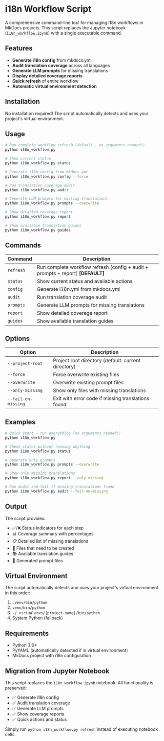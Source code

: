 # i18n Workflow Script

A comprehensive command-line tool for managing i18n workflows in MkDocs projects. This script replaces the Jupyter notebook (`i18n_workflow.ipynb`) with a single executable command.

## Features

- **Generate i18n config** from mkdocs.yml
- **Audit translation coverage** across all languages
- **Generate LLM prompts** for missing translations
- **Display detailed coverage reports**
- **Quick refresh** of entire workflow
- **Automatic virtual environment detection**

## Installation

No installation required! The script automatically detects and uses your project's virtual environment.

## Usage

```bash
# Run complete workflow refresh (default - no arguments needed!)
python i18n_workflow.py

# Show current status
python i18n_workflow.py status

# Generate i18n config from mkdocs.yml
python i18n_workflow.py config --force

# Run translation coverage audit
python i18n_workflow.py audit

# Generate LLM prompts for missing translations
python i18n_workflow.py prompts --overwrite

# Show detailed coverage report
python i18n_workflow.py report

# Show available translation guides
python i18n_workflow.py guides
```

## Commands

| Command | Description |
|---------|-------------|
| `refresh` | Run complete workflow refresh (config + audit + prompts + report) **[DEFAULT]** |
| `status` | Show current status and available actions |
| `config` | Generate i18n.yml from mkdocs.yml |
| `audit` | Run translation coverage audit |
| `prompts` | Generate LLM prompts for missing translations |
| `report` | Show detailed coverage report |
| `guides` | Show available translation guides |

## Options

| Option | Description |
|--------|-------------|
| `--project-root` | Project root directory (default: current directory) |
| `--force` | Force overwrite existing files |
| `--overwrite` | Overwrite existing prompt files |
| `--only-missing` | Show only files with missing translations |
| `--fail-on-missing` | Exit with error code if missing translations found |

## Examples

```bash
# Quick start - run everything (no arguments needed!)
python i18n_workflow.py

# Check status without running anything
python i18n_workflow.py status

# Generate only prompts
python i18n_workflow.py prompts --overwrite

# Show only missing translations
python i18n_workflow.py report --only-missing

# Run audit and fail if missing translations found
python i18n_workflow.py audit --fail-on-missing
```

## Output

The script provides:
- ✅/❌ Status indicators for each step
- 📊 Coverage summary with percentages
- 📋 Detailed list of missing translations
- 📝 Files that need to be created
- 📚 Available translation guides
- 🤖 Generated prompt files

## Virtual Environment

The script automatically detects and uses your project's virtual environment in this order:
1. `.venv/bin/python`
2. `venv/bin/python`
3. `~/.virtualenvs/{project-name}/bin/python`
4. System Python (fallback)

## Requirements

- Python 3.6+
- PyYAML (automatically detected if in virtual environment)
- MkDocs project with i18n configuration

## Migration from Jupyter Notebook

This script replaces the `i18n_workflow.ipynb` notebook. All functionality is preserved:

- ✅ Generate i18n config
- ✅ Audit translation coverage  
- ✅ Generate LLM prompts
- ✅ Show coverage reports
- ✅ Quick actions and status

Simply run `python i18n_workflow.py refresh` instead of executing notebook cells.
